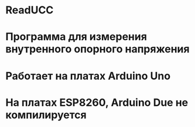 # ReadUCC
# Программа для измерения внутренного опорного напряжения
# Работает на платах Arduino Uno
# На платах ESP8260, Arduino Due не компилируется
